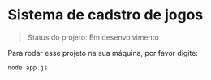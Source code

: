 # Sistema de cadstro de jogos

> Status do projeto: Em desenvolvimento

Para rodar esse projeto na sua máquina, por favor digite:

```
node app.js
```
